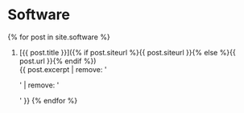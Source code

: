 
# Software

{% for post in site.software %}
1. [{{ post.title }}]({% if post.siteurl %}{{ post.siteurl }}{% else %}{{ post.url }}{% endif %})  
    {{ post.excerpt | remove: '<p>' | remove: '</p>' }}
{% endfor %}
